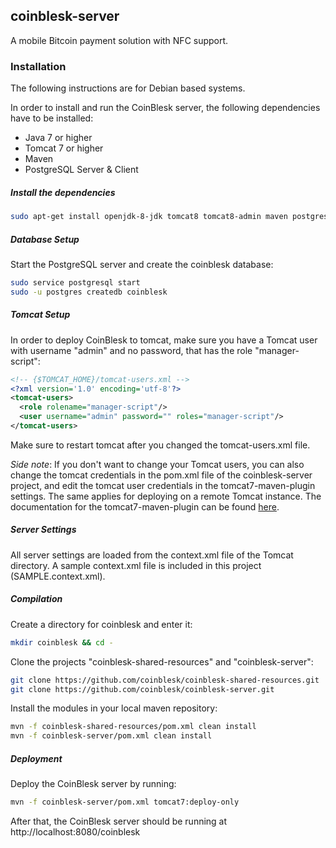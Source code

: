 ## coinblesk-server

A mobile Bitcoin payment solution with NFC support.

### Installation

The following instructions are for Debian based systems.

In order to install and run the CoinBlesk server, the following dependencies have to be installed:

* Java 7 or higher
* Tomcat 7 or higher
* Maven
* PostgreSQL Server & Client

##### Install the dependencies

```bash
sudo apt-get install openjdk-8-jdk tomcat8 tomcat8-admin maven postgresql postgresql-client
```

##### Database Setup

Start the PostgreSQL server and create the coinblesk database:

```bash
sudo service postgresql start
sudo -u postgres createdb coinblesk
```

##### Tomcat Setup

In order to deploy CoinBlesk to tomcat, make sure you have a Tomcat user with username "admin" and no password, that has the role "manager-script":

```xml
<!-- {$TOMCAT_HOME}/tomcat-users.xml -->
<?xml version='1.0' encoding='utf-8'?>
<tomcat-users>
  <role rolename="manager-script"/>
  <user username="admin" password="" roles="manager-script"/>
</tomcat-users>
```

Make sure to restart tomcat after you changed the tomcat-users.xml file.

*Side note*: If you don't want to change your Tomcat users, you can also change the tomcat credentials in the pom.xml 
file of the coinblesk-server project, and edit the tomcat user credentials in the 
tomcat7-maven-plugin settings. The same applies for deploying on a remote Tomcat instance. 
The documentation for the tomcat7-maven-plugin can be found [here](http://tomcat.apache.org/maven-plugin-2.0/tomcat7-maven-plugin/deploy-mojo.html).

##### Server Settings

All server settings are loaded from the context.xml file of the Tomcat directory. A sample context.xml file is included in this project (SAMPLE.context.xml).

##### Compilation

Create a directory for coinblesk and enter it:

```bash
mkdir coinblesk && cd -
```

Clone the projects "coinblesk-shared-resources" and "coinblesk-server":
```bash
git clone https://github.com/coinblesk/coinblesk-shared-resources.git
git clone https://github.com/coinblesk/coinblesk-server.git
```

Install the modules in your local maven repository:

```bash
mvn -f coinblesk-shared-resources/pom.xml clean install
mvn -f coinblesk-server/pom.xml clean install
```

##### Deployment

Deploy the CoinBlesk server by running:

```bash
mvn -f coinblesk-server/pom.xml tomcat7:deploy-only
```

After that, the CoinBlesk server should be running at http://localhost:8080/coinblesk


